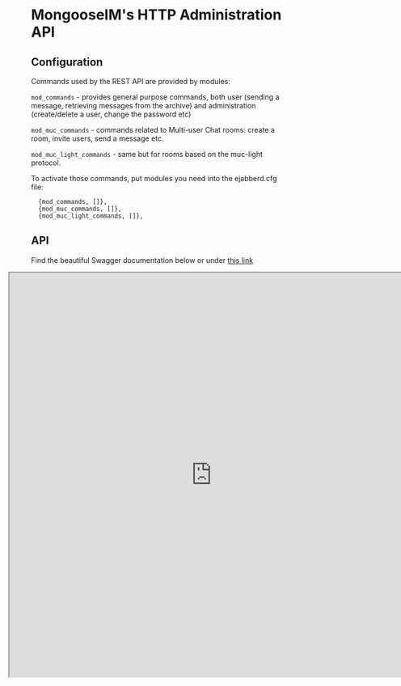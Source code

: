 # MongooseIM's HTTP Administration API

## Configuration

Commands used by the REST API are provided by modules:

`mod_commands` - provides general purpose commands, both user (sending a message, retrieving messages from the archive) and administration (create/delete a user, change the password etc)

`mod_muc_commands` - commands related to Multi-user Chat rooms: create a room, invite users, send a message etc.

`mod_muc_light_commands` - same but for rooms based on the muc-light protocol.

To activate those commands, put modules you need into the ejabberd.cfg file:

```
  {mod_commands, []},
  {mod_muc_commands, []},
  {mod_muc_light_commands, []},

```
## API

Find the beautiful Swagger documentation below or under [this link](http://mongooseim.readthedocs.io/en/latest/swagger/index.html)

<iframe src="http://mongooseim.readthedocs.io/en/latest/swagger/index.html"
height="800" width="800" style="margin-left: -45px;" id="swagger-ui-iframe"></iframe>

<script>

$(document).ready(function() {
  if (window.location.host.match("readthedocs")){
    path = window.location.pathname.match("(.*)/http-api/http-administration-api-documentation")[1]
    url = window.location.protocol + "//" + window.location.hostname
    finalURL = url + path + "/swagger/index.html"
    $('a[href$="swagger/index.html"]').attr('href', finalURL)
    $('#swagger-ui-iframe').attr('src', finalURL)
  }


})

</script>
